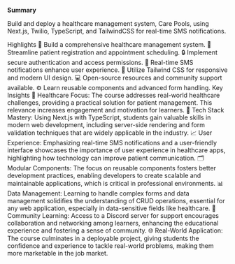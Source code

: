 **Summary**

Build and deploy a healthcare management system, Care Pools, using Next.js, Twilio, TypeScript, and TailwindCSS for real-time SMS notifications.

Highlights
🚀 Build a comprehensive healthcare management system.
📅 Streamline patient registration and appointment scheduling.
🔒 Implement secure authentication and access permissions.
📱 Real-time SMS notifications enhance user experience.
🎨 Utilize Tailwind CSS for responsive and modern UI design.
💻 Open-source resources and community support available.
⚙️ Learn reusable components and advanced form handling.
Key Insights
🏥 Healthcare Focus: The course addresses real-world healthcare challenges, providing a practical solution for patient management. This relevance increases engagement and motivation for learners.
🔧 Tech Stack Mastery: Using Next.js with TypeScript, students gain valuable skills in modern web development, including server-side rendering and form validation techniques that are widely applicable in the industry.
📈 User Experience: Emphasizing real-time SMS notifications and a user-friendly interface showcases the importance of user experience in healthcare apps, highlighting how technology can improve patient communication.
🗂️ Modular Components: The focus on reusable components fosters better development practices, enabling developers to create scalable and maintainable applications, which is critical in professional environments.
📊 Data Management: Learning to handle complex forms and data management solidifies the understanding of CRUD operations, essential for any web application, especially in data-sensitive fields like healthcare.
🤝 Community Learning: Access to a Discord server for support encourages collaboration and networking among learners, enhancing the educational experience and fostering a sense of community.
🌐 Real-World Application: The course culminates in a deployable project, giving students the confidence and experience to tackle real-world problems, making them more marketable in the job market.
